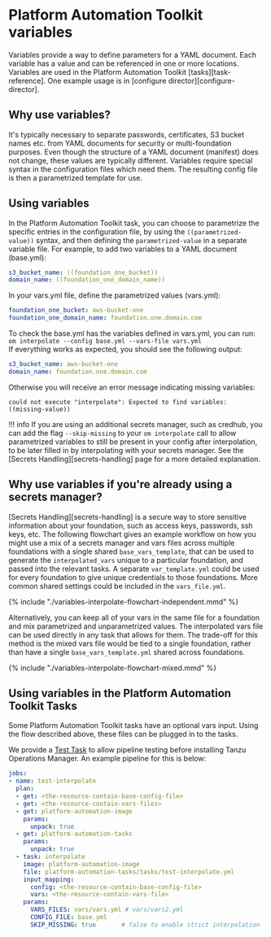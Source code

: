 # Platform Automation Toolkit variables


Variables provide a way to define parameters for a YAML document. Each variable has a value
and can be referenced in one or more locations. Variables are used in the Platform Automation Toolkit
[tasks][task-reference]. One example usage is in [configure director][configure-director]. 

## Why use variables?
It's typically necessary to separate passwords, certificates, S3 bucket names etc. from YAML
documents for security or multi-foundation purposes. Even though the structure
of a YAML document (manifest) does not change, these values are typically different. Variables
require special syntax in the configuration files which need them. The resulting config file is then a
parametrized template for use.

## Using variables
In the Platform Automation Toolkit task, you can choose to parametrize the specific entries in the configuration
file, by using the `((parametrized-value))` syntax, and then defining the `parametrized-value` in a
separate variable file.
For example, to add two variables to a YAML document (base.yml):

```yaml
s3_bucket_name: ((foundation_one_bucket))
domain_name: ((foundation_one_domain_name))
```

In your vars.yml file, define the parametrized values (vars.yml):

```yaml
foundation_one_bucket: aws-bucket-one
foundation_one_domain_name: foundation.one.domain.com
```

To check the base.yml has the variables defined in vars.yml, you can run:  
`om interpolate --config base.yml --vars-file vars.yml`  
If everything works as expected, you should see the following output:

```yaml
s3_bucket_name: aws-bucket-one
domain_name: foundation.one.domain.com
```

Otherwise you will receive an error message indicating missing variables:
```
could not execute "interpolate": Expected to find variables: ((missing-value))
```

!!! info
    If you are using an additional secrets manager, such as credhub, you can add the flag
    `--skip-missing` to your `om interpolate` call to allow parametrized variables to 
    still be present in your config after interpolation, to be later filled in by 
    interpolating with your secrets manager. See the [Secrets Handling][secrets-handling] page for a more
    detailed explanation.

## Why use variables if you're already using a secrets manager?
[Secrets Handling][secrets-handling] is a secure way to store sensitive information about your foundation, such as
access keys, passwords, ssh keys, etc. The following flowchart gives an example workflow on how you might use 
a mix of a secrets manager and vars files across multiple foundations with a single shared `base_vars_template`, 
that can be used to generate the `interpolated_vars` unique to a particular foundation, and passed into the relevant 
tasks. A separate `var_template.yml` could be used for every foundation to give unique credentials to those
foundations. More common shared settings could be included in the `vars_file.yml`.

{% include "./variables-interpolate-flowchart-independent.mmd" %}

Alternatively, you can keep all of your vars in the same file for a foundation and mix parametrized and
unparametrized values. The interpolated vars file can be used directly in any task that allows for them.
The trade-off for this method is the mixed vars file would be tied to a single foundation, rather than
have a single `base_vars_template.yml` shared across foundations.

{% include "./variables-interpolate-flowchart-mixed.mmd" %}


## Using variables in the Platform Automation Toolkit Tasks

Some Platform Automation Toolkit tasks have an optional vars input.
Using the flow described above, these files can be plugged in to the tasks.

We provide a [Test Task](../tasks.md#test-interpolate)
to allow pipeline testing before installing Tanzu Operations Manager.
An example pipeline for this is below:

```yaml
jobs:
- name: test-interpolate
  plan:
  - get: <the-resource-contain-base-config-file>
  - get: <the-resource-contain-vars-files>
  - get: platform-automation-image
    params:
      unpack: true
  - get: platform-automation-tasks
    params:
      unpack: true
  - task: interpolate
    image: platform-automation-image
    file: platform-automation-tasks/tasks/test-interpolate.yml
    input_mapping:
      config: <the-resource-contain-base-config-file>
      vars: <the-resource-contain-vars-file>
    params:
      VARS_FILES: vars/vars.yml # vars/vars2.yml
      CONFIG_FILE: base.yml
      SKIP_MISSING: true       # false to enable strict interpolation  

```

[//]: # ({% with path="../" %})
[//]: # (    {% include ".internal_link_url.md" %})
[//]: # ({% endwith %})
[//]: # ({% include ".external_link_url.md" %})
